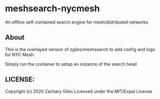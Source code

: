 # meshsearch-nycmesh

An offline self-contained search engine for mesh/distributed networks

## About
This is the overlayed version of zgiles/meshsearch to add config and logo for NYC Mesh.

Simply run the container to setup an instance of the search head

## LICENSE:
Copyright (c) 2020 Zachary Giles
Licensed under the MIT/Expat License
